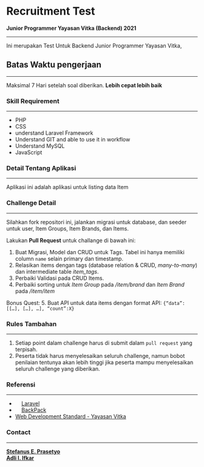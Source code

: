 # Recruitment Test
**Junior Programmer Yayasan Vitka (Backend) 2021**
<hr>

Ini merupakan Test Untuk Backend Junior Programmer Yayasan Vitka,

## Batas Waktu pengerjaan
<hr>

Maksimal 7 Hari setelah soal diberikan. **Lebih cepat lebih baik**

### Skill Requirement
<hr>

- PHP
- CSS
- understand Laravel Framework
- Understand GIT and able to use it in workflow
- Understand MySQL
- JavaScript

### Detail Tentang Aplikasi
<hr>
Aplikasi ini adalah aplikasi untuk listing data Item

### Challenge Detail
<hr>

Silahkan fork repositori ini, jalankan migrasi untuk database, dan seeder untuk user, Item Groups, Item Brands, dan Items.

Lakukan <strong>Pull Request</strong> untuk challange di bawah ini:
1. Buat Migrasi, Model dan CRUD untuk Tags. Tabel ini hanya memiliki column `name` selain primary dan timestamp.
2. Relasikan items dengan tags (database relation & CRUD, _many-to-many_) dan intermediate table _item_tags_.
3. Perbaiki Validasi pada CRUD Items.
4. Perbaiki sorting untuk _Item Group_ pada _/item/brand_ dan _Item Brand_ pada _/item/item_

Bonus Quest:
5. Buat API untuk data items dengan format API: `{“data”:[[…], […], …], “count”:X}`

### Rules Tambahan
<hr>

1. Setiap point dalam challenge harus di submit dalam `pull request` yang terpisah.
2. Peserta tidak harus menyelesaikan seluruh challenge, namun bobot penilaian tentunya akan lebih tinggi jika peserta mampu menyelesaikan seluruh challenge yang diberikan.

### Referensi
<hr>

- <img src="https://avatars3.githubusercontent.com/u/958072?s=200&v=4" width="12px"></img> [Laravel](https://laravel.com/docs/8.x)
- <img src="https://avatars0.githubusercontent.com/u/15017015?s=200&v=4" width="12px"></img> [BackPack](https://backpackforlaravel.com/docs)
- [Web Development Standard - Yayasan Vitka](https://kb.dev.yayasanvitka.id/1.0/development-guideline-web)

### Contact
<hr>

**[Stefanus E. Prasetyo](mailto:stefanus@yayasanvitka.id)** <br/>
**[Adli I. Ifkar](mailto:adly@yayasanvitka.id)**
